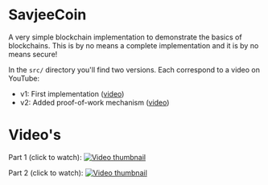 # SavjeeCoin

A very simple blockchain implementation to demonstrate the basics of blockchains. This is by no means a complete implementation and it is by no means secure!

In the ``src/`` directory you'll find two versions. Each correspond to a video on YouTube:

* v1: First implementation ([video](https://youtu.be/zVqczFZr124))
* v2: Added proof-of-work mechanism ([video](https://youtu.be/HneatE69814))

# Video's

Part 1 (click to watch):
[![Video thumbnail](https://img.youtube.com/vi/zVqczFZr124/maxresdefault.jpg)](https://www.youtube.com/watch?v=zVqczFZr124)

Part 2 (click to watch):
[![Video thumbnail](https://img.youtube.com/vi/HneatE69814/maxresdefault.jpg)](https://www.youtube.com/watch?v=HneatE69814)